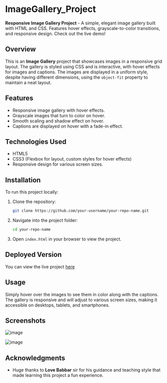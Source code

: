 # ImageGallery_Project
**Responsive Image Gallery Project** - A simple, elegant image gallery built with HTML and CSS. Features hover effects, grayscale-to-color transitions, and responsive design. Check out the live demo! 

## Overview

This is an **Image Gallery** project that showcases images in a responsive grid layout. The gallery is styled using CSS and is interactive, with hover effects for images and captions. The images are displayed in a uniform style, despite having different dimensions, using the `object-fit` property to maintain a neat layout.

## Features

- Responsive image gallery with hover effects.
- Grayscale images that turn to color on hover.
- Smooth scaling and shadow effect on hover.
- Captions are displayed on hover with a fade-in effect.

## Technologies Used

- HTML5
- CSS3 (Flexbox for layout, custom styles for hover effects)
- Responsive design for various screen sizes.

## Installation

To run this project locally:

1. Clone the repository:
   ```bash
   git clone https://github.com/your-username/your-repo-name.git
   ```
2. Navigate into the project folder:
   ```bash
   cd your-repo-name
   ```
3. Open `index.html` in your browser to view the project.

## Deployed Version

You can view the live project [here](https://aditi-789.github.io/ImageGallery_Project/)

## Usage

Simply hover over the images to see them in color along with the captions. The gallery is responsive and will adjust to various screen sizes, making it accessible on desktops, tablets, and smartphones.

## Screenshots

![image](https://github.com/user-attachments/assets/1d388910-fe44-4916-af9f-a4dbd4461303)

![image](https://github.com/user-attachments/assets/d6a970b9-0d50-472a-b4e0-28760e40a02a)

## Acknowledgments

- Huge thanks to **Love Babbar** sir for his guidance and teaching style that made learning this project a fun experience.
